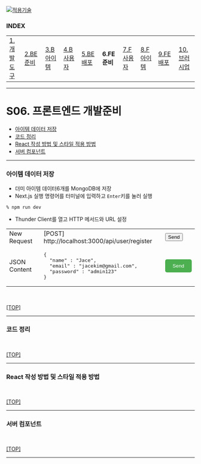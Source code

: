 [nextjs15]: readme.md
[![적용기술](https://skillicons.dev/icons?i=pr,nextjs,ts,react,vercel)][nextjs15]
 
### INDEX

<table>
  <tr>
    <td><a href="small_01.md">1.개발도구   </a></td>
    <td><a href="small_02.md">2.BE준비    </a></td>
    <td><a href="small_03.md">3.B아이템   </a></td>
    <td><a href="small_04.md">4.B사용자   </a></td>
    <td><a href="small_05.md">5.BE배포    </a></td>
    <td><b href="small_06.md">6.FE준비    </b></td>
    <td><a href="small_07.md">7.F사용자   </a></td>
    <td><a href="small_08.md">8.F아이템   </a></td>
    <td><a href="small_09.md">9.FE배포    </a></td>
    <td><a href="small_10.md">10.브러시업  </a></td>
  </tr>
</table>

---
# S06. 프론트엔드 개발준비
- [아이템 데이터 저장](#아이템-데이터-저장)
- [코드 정리](#코드-정리)
- [React 작성 방법 및 스타일 적용 방법](#react-작성-방법-및-스타일-적용-방법)
- [서버 컴포넌트](#서버-컴포넌트)

---
### 아이템 데이터 저장

- 더미 아이템 데이터6개를 MongoDB에 저장
- Next.js 실행 명령어를 터미널에 입력하고 `Enter`키를 눌러 실행
```shell
% npm run dev
```

- Thunder Client를 열고 HTTP 메서드와 URL 설정
<table>
  <tr>
    <td>New Request</td>
    <td>[POST] http://localhost:3000/api/user/register </td>
    <td>
      <button type="button">Send</button>
    </td>
  </tr>
  <tr>
    <td>JSON Content</td>
    <td>
<pre>
{
  "name" : "Jace",
  "email" : "jacekim@gmail.com",
  "password" : "admin123"
}
</pre>
    </td>
    <td>
      <button style="background-color: #4CAF50; color: white; padding: 10px 20px; border: none; border-radius: 5px;">
        Send
      </button>
    </td>
  </tr>
</table>




<br/>

[[TOP]](#index)

---
### 코드 정리

<br/>

[[TOP]](#index)

---
### React 작성 방법 및 스타일 적용 방법

<br/>

[[TOP]](#index)

---
### 서버 컴포넌트

<br/>

[[TOP]](#index)

---
